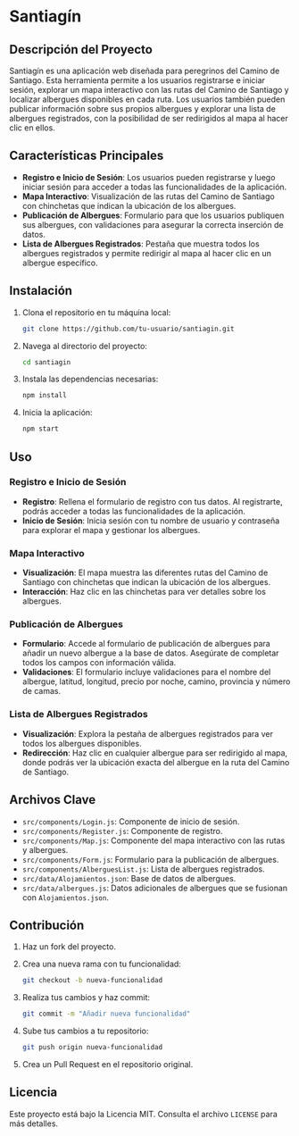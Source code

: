 # Santiagín

## Descripción del Proyecto

Santiagín es una aplicación web diseñada para peregrinos del Camino de Santiago. Esta herramienta permite a los usuarios registrarse e iniciar sesión, explorar un mapa interactivo con las rutas del Camino de Santiago y localizar albergues disponibles en cada ruta. Los usuarios también pueden publicar información sobre sus propios albergues y explorar una lista de albergues registrados, con la posibilidad de ser redirigidos al mapa al hacer clic en ellos.

## Características Principales

- **Registro e Inicio de Sesión**: Los usuarios pueden registrarse y luego iniciar sesión para acceder a todas las funcionalidades de la aplicación.
- **Mapa Interactivo**: Visualización de las rutas del Camino de Santiago con chinchetas que indican la ubicación de los albergues.
- **Publicación de Albergues**: Formulario para que los usuarios publiquen sus albergues, con validaciones para asegurar la correcta inserción de datos.
- **Lista de Albergues Registrados**: Pestaña que muestra todos los albergues registrados y permite redirigir al mapa al hacer clic en un albergue específico.

## Instalación

1. Clona el repositorio en tu máquina local:

    ```bash
    git clone https://github.com/tu-usuario/santiagin.git
    ```

2. Navega al directorio del proyecto:

    ```bash
    cd santiagin
    ```

3. Instala las dependencias necesarias:

    ```bash
    npm install
    ```

4. Inicia la aplicación:

    ```bash
    npm start
    ```

## Uso

### Registro e Inicio de Sesión

- **Registro**: Rellena el formulario de registro con tus datos. Al registrarte, podrás acceder a todas las funcionalidades de la aplicación.
- **Inicio de Sesión**: Inicia sesión con tu nombre de usuario y contraseña para explorar el mapa y gestionar los albergues.

### Mapa Interactivo

- **Visualización**: El mapa muestra las diferentes rutas del Camino de Santiago con chinchetas que indican la ubicación de los albergues.
- **Interacción**: Haz clic en las chinchetas para ver detalles sobre los albergues.

### Publicación de Albergues

- **Formulario**: Accede al formulario de publicación de albergues para añadir un nuevo albergue a la base de datos. Asegúrate de completar todos los campos con información válida.
- **Validaciones**: El formulario incluye validaciones para el nombre del albergue, latitud, longitud, precio por noche, camino, provincia y número de camas.

### Lista de Albergues Registrados

- **Visualización**: Explora la pestaña de albergues registrados para ver todos los albergues disponibles.
- **Redirección**: Haz clic en cualquier albergue para ser redirigido al mapa, donde podrás ver la ubicación exacta del albergue en la ruta del Camino de Santiago.

## Archivos Clave

- `src/components/Login.js`: Componente de inicio de sesión.
- `src/components/Register.js`: Componente de registro.
- `src/components/Map.js`: Componente del mapa interactivo con las rutas y albergues.
- `src/components/Form.js`: Formulario para la publicación de albergues.
- `src/components/AlberguesList.js`: Lista de albergues registrados.
- `src/data/Alojamientos.json`: Base de datos de albergues.
- `src/data/albergues.js`: Datos adicionales de albergues que se fusionan con `Alojamientos.json`.

## Contribución

1. Haz un fork del proyecto.
2. Crea una nueva rama con tu funcionalidad:

    ```bash
    git checkout -b nueva-funcionalidad
    ```

3. Realiza tus cambios y haz commit:

    ```bash
    git commit -m "Añadir nueva funcionalidad"
    ```

4. Sube tus cambios a tu repositorio:

    ```bash
    git push origin nueva-funcionalidad
    ```

5. Crea un Pull Request en el repositorio original.

## Licencia

Este proyecto está bajo la Licencia MIT. Consulta el archivo `LICENSE` para más detalles.
